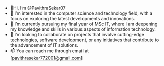 - 👋Hi, I’m @PavithraSekar07
- 👀 I’m interested in the computer science and technology field, with a focus on exploring the latest developments and innovations.
- 🌱 I’m currently pursuing my final year of MSc IT, where I am deepening my knowledge and skills in various aspects of information technology.
- 💞️ I’m looking to collaborate on projects that involve cutting-edge technologies, software development, or any initiatives that contribute to the advancement of IT solutions.
- 📫 You can reach me through email at [pavithrasekar772001@gmail.com] 

<!---
PavithraSekar07/PavithraSekar07 is a ✨ special ✨ repository because its `README.md` (this file) appears on your GitHub profile.
You can click the Preview link to take a look at your changes.
--->
